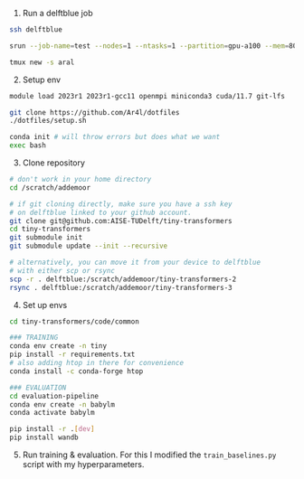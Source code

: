 
1. Run a delftblue job 

```bash
ssh delftblue

srun --job-name=test --nodes=1 --ntasks=1 --partition=gpu-a100 --mem=80G --cpus-per-task=32 --gpus=1 --time=06:00:00 --pty bash

tmux new -s aral 
```

2. Setup env 

```bash
module load 2023r1 2023r1-gcc11 openmpi miniconda3 cuda/11.7 git-lfs

git clone https://github.com/Ar4l/dotfiles
./dotfiles/setup.sh

conda init # will throw errors but does what we want
exec bash 
```

3. Clone repository

```bash
# don't work in your home directory
cd /scratch/addemoor

# if git cloning directly, make sure you have a ssh key 
# on delftblue linked to your github account. 
git clone git@github.com:AISE-TUDelft/tiny-transformers
cd tiny-transformers
git submodule init
git submodule update --init --recursive

# alternatively, you can move it from your device to delftblue 
# with either scp or rsync 
scp -r . delftblue:/scratch/addemoor/tiny-transformers-2
rsync . delftblue:/scratch/addemoor/tiny-transformers-3
```

4. Set up envs 

```bash
cd tiny-transformers/code/common 

### TRAINING
conda env create -n tiny 
pip install -r requirements.txt 
# also adding htop in there for convenience 
conda install -c conda-forge htop
```

```bash
### EVALUATION
cd evaluation-pipeline
conda env create -n babylm 
conda activate babylm 

pip install -r .[dev]
pip install wandb
```

5. Run training & evaluation. For this I modified the `train_baselines.py` script with my hyperparameters. 
